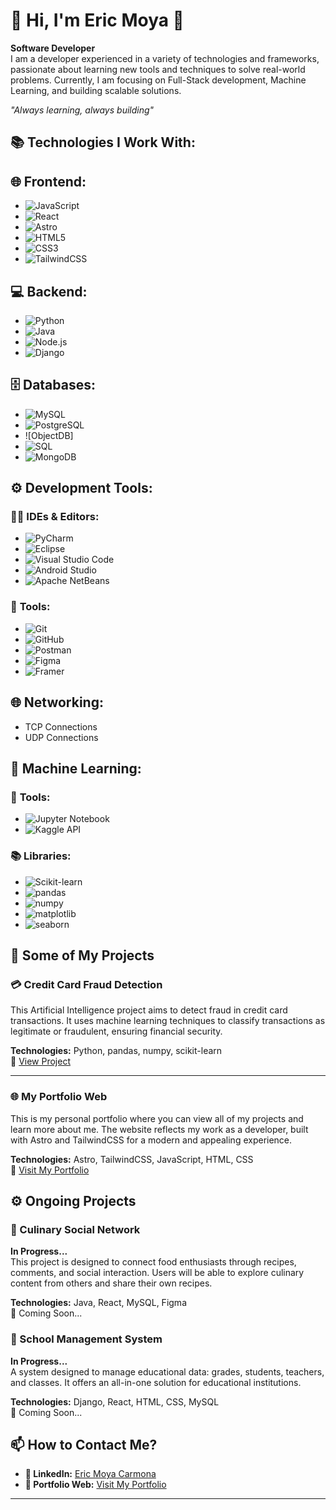 # 🌟 Hi, I'm Eric Moya 👋  
**Software Developer**  
I am a developer experienced in a variety of technologies and frameworks, passionate about learning new tools and techniques to solve real-world problems. Currently, I am focusing on Full-Stack development, Machine Learning, and building scalable solutions.

_"Always learning, always building"_

## 📚 Technologies I Work With:

## 🌐 **Frontend:**
- ![JavaScript](https://img.shields.io/badge/JavaScript-F7DF1E?style=flat-square&logo=javascript&logoColor=black)
- ![React](https://img.shields.io/badge/React-61DAFB?style=flat-square&logo=react&logoColor=black)
- ![Astro](https://img.shields.io/badge/Astro-FF5F00?style=flat-square&logo=astro&logoColor=white)
- ![HTML5](https://img.shields.io/badge/HTML5-E34F26?style=flat-square&logo=html5&logoColor=white)
- ![CSS3](https://img.shields.io/badge/CSS3-1572B6?style=flat-square&logo=css3&logoColor=white)
- ![TailwindCSS](https://img.shields.io/badge/TailwindCSS-38B2AC?style=flat-square&logo=tailwind-css&logoColor=white)

## 💻 **Backend:**
- ![Python](https://img.shields.io/badge/Python-3776AB?style=flat-square&logo=python&logoColor=white)
- ![Java](https://img.shields.io/badge/Java-007396?style=flat-square&logo=java&logoColor=white)
- ![Node.js](https://img.shields.io/badge/Node.js-8CC84B?style=flat-square&logo=node.js&logoColor=white)
- ![Django](https://img.shields.io/badge/Django-092E20?style=flat-square&logo=django&logoColor=white)

## 🗄️ **Databases:**
- ![MySQL](https://img.shields.io/badge/MySQL-00758F?style=flat-square&logo=mysql&logoColor=white)
- ![PostgreSQL](https://img.shields.io/badge/PostgreSQL-336791?style=flat-square&logo=postgresql&logoColor=white)
- ![ObjectDB]
- ![SQL](https://img.shields.io/badge/SQL-003B57?style=flat-square&logo=postgresql&logoColor=white)
- ![MongoDB](https://img.shields.io/badge/MongoDB-47A248?style=flat-square&logo=mongodb&logoColor=white)

## ⚙️ **Development Tools:**

### 🧑‍💻 **IDEs & Editors:**
- ![PyCharm](https://img.shields.io/badge/PyCharm-000000?style=flat-square&logo=pycharm&logoColor=white)
- ![Eclipse](https://img.shields.io/badge/Eclipse-2C2255?style=flat-square&logo=eclipse&logoColor=white)
- ![Visual Studio Code](https://img.shields.io/badge/VS_Code-0078D4?style=flat-square&logo=visual-studio-code&logoColor=white)
- ![Android Studio](https://img.shields.io/badge/Android_Studio-3DDC84?style=flat-square&logo=android-studio&logoColor=white)
- ![Apache NetBeans](https://img.shields.io/badge/Apache_NetBeans-009CDE?style=flat-square&logo=apache-netbeans-ide&logoColor=white)

### 🔧 **Tools:**
- ![Git](https://img.shields.io/badge/Git-F05032?style=flat-square&logo=git&logoColor=white)
- ![GitHub](https://img.shields.io/badge/GitHub-181717?style=flat-square&logo=github&logoColor=white)
- ![Postman](https://img.shields.io/badge/Postman-FF6C37?style=flat-square&logo=postman&logoColor=white)
- ![Figma](https://img.shields.io/badge/Figma-F24E1E?style=flat-square&logo=figma&logoColor=white)
- ![Framer](https://img.shields.io/badge/Framer-0061F2?style=flat-square&logo=framer&logoColor=white)

## 🌐 **Networking:**
- TCP Connections
- UDP Connections

## 🤖 **Machine Learning:**

### 🔬 **Tools:**
- ![Jupyter Notebook](https://img.shields.io/badge/Jupyter-FF5A5F?style=flat-square&logo=jupyter&logoColor=white)
- ![Kaggle API](https://img.shields.io/badge/Kaggle-20BEFF?style=flat-square&logo=kaggle&logoColor=white)

### 📚 **Libraries:**
- ![Scikit-learn](https://img.shields.io/badge/Scikit_learn-F7931E?style=flat-square&logo=scikit-learn&logoColor=white)
- ![pandas](https://img.shields.io/badge/pandas-150458?style=flat-square&logo=pandas&logoColor=white)
- ![numpy](https://img.shields.io/badge/numpy-013243?style=flat-square&logo=numpy&logoColor=white)
- ![matplotlib](https://img.shields.io/badge/matplotlib-003B57?style=flat-square&logo=matplotlib&logoColor=white)
- ![seaborn](https://img.shields.io/badge/seaborn-0096FF?style=flat-square&logo=seaborn&logoColor=white)



## 🚀 Some of My Projects

### 💳 Credit Card Fraud Detection  
This Artificial Intelligence project aims to detect fraud in credit card transactions. It uses machine learning techniques to classify transactions as legitimate or fraudulent, ensuring financial security.

**Technologies:** Python, pandas, numpy, scikit-learn  
🔗 [View Project](https://github.com/ShadeCoder7/credit-card-fraud-detection)

---

### 🌐 My Portfolio Web  
This is my personal portfolio where you can view all of my projects and learn more about me. The website reflects my work as a developer, built with Astro and TailwindCSS for a modern and appealing experience.

**Technologies:** Astro, TailwindCSS, JavaScript, HTML, CSS  
🔗 [Visit My Portfolio](https://ericm-dev-portfolio.netlify.app/)

## ⚙️ Ongoing Projects

### 🍝 Culinary Social Network  
**In Progress...**  
This project is designed to connect food enthusiasts through recipes, comments, and social interaction. Users will be able to explore culinary content from others and share their own recipes.

**Technologies:** Java, React, MySQL, Figma  
🔗 Coming Soon...

### 🏫 School Management System  
**In Progress...**  
A system designed to manage educational data: grades, students, teachers, and classes. It offers an all-in-one solution for educational institutions.

**Technologies:** Django, React, HTML, CSS, MySQL  
🔗 Coming Soon...

## 📫 How to Contact Me?

- **🔗 LinkedIn:** [Eric Moya Carmona](https://www.linkedin.com/in/eric-moya-carmona-011016251)
- **💼 Portfolio Web:** [Visit My Portfolio](https://ericm-dev-portfolio.netlify.app/)

---
<!---
ShadeCoder7/ShadeCoder7 is a ✨ special ✨ repository because its `README.md` (this file) appears on your GitHub profile.
You can click the Preview link to take a look at your changes.
--->
